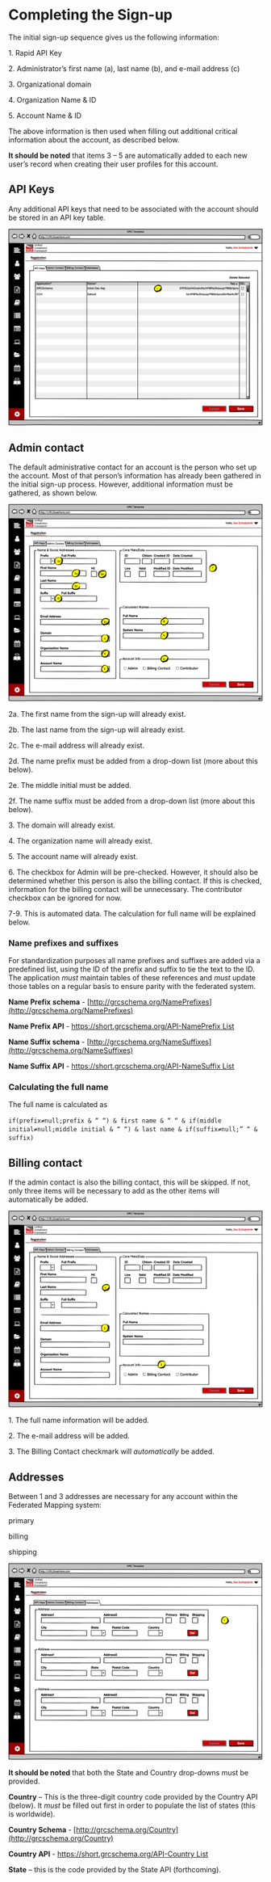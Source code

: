 # Completing the Sign-up

The initial sign-up sequence gives us the following information:

1\. Rapid API Key

2\. Administrator’s first name (a), last name (b), and e-mail address (c)

3\. Organizational domain

4\. Organization Name & ID

5\. Account Name & ID

The above information is then used when filling out additional critical information about the account, as described below.

**It should be noted** that items 3 – 5 are automatically added to each new user’s record when creating their user profiles for this account.

## API Keys

Any additional API keys that need to be associated with the account should be stored in an API key table.

![API Keys](<../../../.gitbook/assets/0 (2).png>)

## Admin contact

The default administrative contact for an account is the person who set up the account. Most of that person’s information has already been gathered in the initial sign-up process. However, additional information must be gathered, as shown below.

![Registering the Admin](<../../../.gitbook/assets/1 (11).png>)

2a. The first name from the sign-up will already exist.

2b. The last name from the sign-up will already exist.

2c. The e-mail address will already exist.

2d. The name prefix must be added from a drop-down list (more about this below).

2e. The middle initial must be added.

2f. The name suffix must be added from a drop-down list (more about this below).

3\. The domain will already exist.

4\. The organization name will already exist.

5\. The account name will already exist.

6\. The checkbox for Admin will be pre-checked. However, it should also be determined whether this person is also the billing contact. If this is checked, information for the billing contact will be unnecessary. The contributor checkbox can be ignored for now.

7-9. This is automated data. The calculation for full name will be explained below.

### Name prefixes and suffixes

For standardization purposes all name prefixes and suffixes are added via a predefined list, using the ID of the prefix and suffix to tie the text to the ID. The application _must_ maintain tables of these references and _must_ update those tables on a regular basis to ensure parity with the federated system.

**Name Prefix** **schema** - [http://grcschema.org/NamePrefixes](http://grcschema.org/NamePrefixes)

**Name Prefix API** - [https://short.grcschema.org/API-NamePrefix List](https://short.grcschema.org/API-NamePrefix%20List)

**Name Suffix schema** - [http://grcschema.org/NameSuffixes](http://grcschema.org/NameSuffixes)

**Name Suffix API** - [https://short.grcschema.org/API-NameSuffix List](https://short.grcschema.org/API-NameSuffix%20List)

### Calculating the full name

The full name is calculated as

`if(prefix≠null;prefix & “ “) & first name & “ “ & if(middle initial≠null;middle initial & “ “) & last name & if(suffix≠null;” “ & suffix)`

## Billing contact

If the admin contact is also the billing contact, this will be skipped. If not, only three items will be necessary to add as the other items will automatically be added.

![Billing Contact](<../../../.gitbook/assets/2 (12).png>)

1\. The full name information will be added.

2\. The e-mail address will be added.

3\. The Billing Contact checkmark will _automatically_ be added.

## Addresses

Between 1 and 3 addresses are necessary for any account within the Federated Mapping system:

primary

billing

shipping

![Shipping Address](<../../../.gitbook/assets/3 (1).png>)

**It should be noted** that both the State and Country drop-downs must be provided.

**Country** – This is the three-digit country code provided by the Country API (below). It _must_ be filled out first in order to populate the list of states (this is worldwide).

**Country Schema** - [http://grcschema.org/Country](http://grcschema.org/Country)

**Country API** - [https://short.grcschema.org/API-Country List](https://short.grcschema.org/API-Country%20List)

**State** – this is the code provided by the State API (forthcoming).
